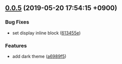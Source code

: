 ## [0.0.5](https://github.com/sifrr/sifrr-elements/compare/a6989f5...v0.0.5) (2019-05-20 17:54:15 +0900)


### Bug Fixes

* set display inline block ([613455e](https://github.com/sifrr/sifrr-elements/commit/613455e))


### Features

* add dark theme ([a6989f5](https://github.com/sifrr/sifrr-elements/commit/a6989f5))



